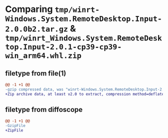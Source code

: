 # Comparing `tmp/winrt-Windows.System.RemoteDesktop.Input-2.0.0b2.tar.gz` & `tmp/winrt_Windows.System.RemoteDesktop.Input-2.0.1-cp39-cp39-win_arm64.whl.zip`

## filetype from file(1)

```diff
@@ -1 +1 @@
-gzip compressed data, was "winrt-Windows.System.RemoteDesktop.Input-2.0.0b2.tar", last modified: Sat Dec  2 18:26:09 2023, max compression
+Zip archive data, at least v2.0 to extract, compression method=deflate
```

## filetype from diffoscope

```diff
@@ -1 +1 @@
-GzipFile
+ZipFile
```


